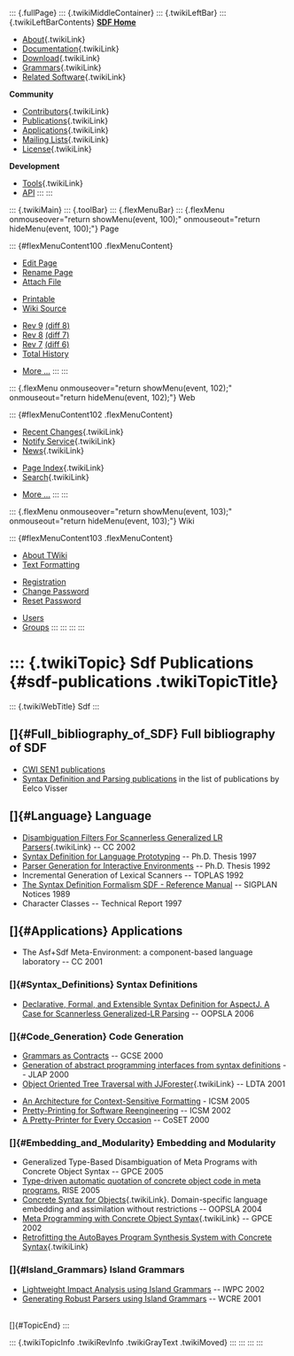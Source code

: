 ::: {.fullPage}
::: {.twikiMiddleContainer}
::: {.twikiLeftBar}
::: {.twikiLeftBarContents}
**[SDF Home](http://www.syntax-definition.org)**

-   [About](SdfLanguage){.twikiLink}
-   [Documentation](SdfDocumentation){.twikiLink}
-   [Download](SdfSoftware){.twikiLink}
-   [Grammars](SdfGrammars){.twikiLink}
-   [Related Software](SdfRelatedSoftware){.twikiLink}

**Community**

-   [Contributors](SdfDevelopment){.twikiLink}
-   [Publications](SdfPublications){.twikiLink}
-   [Applications](SdfApplications){.twikiLink}
-   [Mailing Lists](MailingList){.twikiLink}
-   [License](BSDLicense){.twikiLink}

**Development**

-   [Tools](DevelopmentTools){.twikiLink}
-   [API](http://homepages.cwi.nl/~daybuild/daily-docs)
:::
:::

::: {.twikiMain}
::: {.toolBar}
::: {.flexMenuBar}
::: {.flexMenu onmouseover="return showMenu(event, 100);" onmouseout="return hideMenu(event, 100);"}
Page

::: {#flexMenuContent100 .flexMenuContent}
-   [Edit
    Page](http://www.program-transformation.org/edit/Sdf/SdfPublications?t=1536825748)
-   [Rename
    Page](http://www.program-transformation.org/rename/Sdf/SdfPublications)
-   [Attach
    File](http://www.program-transformation.org/attach/Sdf/SdfPublications)

<!-- -->

-   [Printable](http://www.program-transformation.org/view/Sdf/SdfPublications?skin=print.pattern)
-   [Wiki
    Source](http://www.program-transformation.org/view/Sdf/SdfPublications?skin=text&raw=on&contenttype=text/plain)

<!-- -->

-   [Rev
    9](http://www.program-transformation.org/view/Sdf/SdfPublications?rev=1.9)
    [(diff 8)](http://www.program-transformation.org/rdiff/Sdf/SdfPublications?rev1=1.9&rev2=1.8)
-   [Rev
    8](http://www.program-transformation.org/view/Sdf/SdfPublications?rev=1.8)
    [(diff 7)](http://www.program-transformation.org/rdiff/Sdf/SdfPublications?rev1=1.8&rev2=1.7)
-   [Rev
    7](http://www.program-transformation.org/view/Sdf/SdfPublications?rev=1.7)
    [(diff 6)](http://www.program-transformation.org/rdiff/Sdf/SdfPublications?rev1=1.7&rev2=1.6)
-   [Total
    History](http://www.program-transformation.org/rdiff/Sdf/SdfPublications)

<!-- -->

-   [More
    \...](http://www.program-transformation.org/oops/Sdf/SdfPublications?template=oopsmore&param1=1.9&param2=1.9)
:::
:::

::: {.flexMenu onmouseover="return showMenu(event, 102);" onmouseout="return hideMenu(event, 102);"}
Web

::: {#flexMenuContent102 .flexMenuContent}
-   [Recent Changes](WebChanges){.twikiLink}
-   [Notify Service](WebNotify){.twikiLink}
-   [News](WebNews){.twikiLink}

<!-- -->

-   [Page Index](WebIndex){.twikiLink}
-   [Search](WebSearch){.twikiLink}

<!-- -->

-   [More
    \...](http://www.program-transformation.org/oops/Sdf/SdfPublications?template=oopsmore&param1=1.9&param2=1.9)
:::
:::

::: {.flexMenu onmouseover="return showMenu(event, 103);" onmouseout="return hideMenu(event, 103);"}
Wiki

::: {#flexMenuContent103 .flexMenuContent}
-   [About
    TWiki](http://www.program-transformation.org/view/TWiki/WebHome)
-   [Text
    Formatting](http://www.program-transformation.org/view/TWiki/TextFormattingRules)

<!-- -->

-   [Registration](http://www.program-transformation.org/view/TWiki/TWikiRegistration)
-   [Change
    Password](http://www.program-transformation.org/view/TWiki/ChangePassword)
-   [Reset
    Password](http://www.program-transformation.org/view/TWiki/ResetPassword)

<!-- -->

-   [Users](http://www.program-transformation.org/view/Main/TWikiUsers)
-   [Groups](http://www.program-transformation.org/view/Main/TWikiGroups)
:::
:::
:::
:::

::: {.twikiTopic}
Sdf Publications {#sdf-publications .twikiTopicTitle}
================

::: {.twikiWebTitle}
Sdf
:::

[]{#Full_bibliography_of_SDF} Full bibliography of SDF
------------------------------------------------------

-   [CWI SEN1
    publications](http://www.cwi.nl/htbin/sen1/twiki/bin/view/SEN1/Publications)
-   [Syntax Definition and Parsing
    publications](http://people.cs.uu.nl/visser/publications-topic/publications-topic.html)
    in the list of publications by Eelco Visser

[]{#Language} Language
----------------------

-   [Disambiguation Filters For Scannerless Generalized LR
    Parsers](DisambiguationFiltersForScannerlessGeneralizedLRParsers){.twikiLink}
    \-- CC 2002
-   [Syntax Definition for Language
    Prototyping](http://www.cs.uu.nl/groups/ST/Visser/SyntaxDefinitionForLanguagePrototyping)
    \-- Ph.D. Thesis 1997
-   [Parser Generation for Interactive
    Environments](http://homepages.cwi.nl/~paulk/dissertations/Rekers.pdf)
    \-- Ph.D. Thesis 1992
-   Incremental Generation of Lexical Scanners \-- TOPLAS 1992
-   [The Syntax Definition Formalism SDF - Reference
    Manual](http://portal.acm.org/citation.cfm?id=71607) \-- SIGPLAN
    Notices 1989
-   Character Classes \-- Technical Report 1997

[]{#Applications} Applications
------------------------------

-   The Asf+Sdf Meta-Environment: a component-based language laboratory
    \-- CC 2001

### []{#Syntax_Definitions} Syntax Definitions

-   [Declarative, Formal, and Extensible Syntax Definition for AspectJ.
    A Case for Scannerless Generalized-LR
    Parsing](http://swerl.tudelft.nl/bin/view/EelcoVisser/DeclarativeFormalAndExtensibleSyntaxDefinitionForAspectJ)
    \-- OOPSLA 2006

### []{#Code_Generation} Code Generation

-   [Grammars as
    Contracts](http://www.cs.uu.nl/groups/ST/Merijn/PaperGrammarsAsContracts)
    \-- GCSE 2000
-   [Generation of abstract programming interfaces from syntax
    definitions](http://www.cwi.nl/themes/sen1/twiki/pub/SEN1/Publications/jlap.pdf)
    \-- JLAP 2000
-   [Object Oriented Tree Traversal with
    JJForester](../Transform/ObjectOrientedTreeTraversalWithJJForester){.twikiLink}
    \-- LDTA 2001

<!-- -->

-   [An Architecture for Context-Sensitive
    Formatting](http://homepages.cwi.nl/~kooiker/publications/icsm05.pdf) -
    ICSM 2005
-   [Pretty-Printing for Software
    Reengineering](http://www.cs.uu.nl/groups/ST/Merijn/PaperPrettyPrintingForSoftwareReengineering)
    \-- ICSM 2002
-   [A Pretty-Printer for Every
    Occasion](http://www.cs.uu.nl/groups/ST/Merijn/PaperPrettyPrinterForEveryOccasion)
    \-- CoSET 2000

### []{#Embedding_and_Modularity} Embedding and Modularity

-   Generalized Type-Based Disambiguation of Meta Programs with Concrete
    Object Syntax \-- GPCE 2005
-   [Type-driven automatic quotation of concrete object code in meta
    programs.](http://homepages.cwi.nl/~jurgenv/publications/papers/noquotes.pdf)
    RISE 2005
-   [Concrete Syntax for
    Objects](http://www.program-transformation.org/Stratego/ConcreteSyntaxForObjects){.twikiLink}.
    Domain-specific language embedding and assimilation without
    restrictions \-- OOPSLA 2004
-   [Meta Programming with Concrete Object
    Syntax](../Stratego/MetaProgrammingWithConcreteObjectSyntax){.twikiLink}
    \-- GPCE 2002
-   [Retrofitting the AutoBayes Program Synthesis System with Concrete
    Syntax](../Stratego/RetrofittingTheAutoBayesProgramSynthesisSystemWithConcreteSyntax){.twikiLink}

### []{#Island_Grammars} Island Grammars

-   [Lightweight Impact Analysis using Island
    Grammars](http://homepages.cwi.nl/~leon/papers/iwpc2002/) \-- IWPC
    2002
-   [Generating Robust Parsers using Island
    Grammars](http://homepages.cwi.nl/~leon/papers/wcre2001/) \-- WCRE
    2001

\
[]{#TopicEnd}
:::

::: {.twikiTopicInfo .twikiRevInfo .twikiGrayText .twikiMoved}
:::
:::
:::
:::
